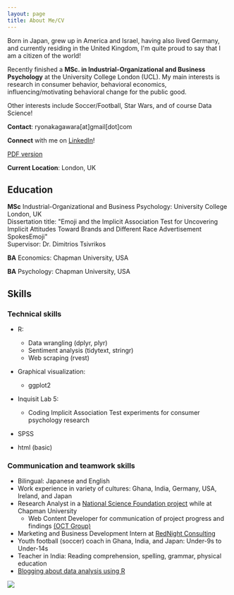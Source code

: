```yaml
---
layout: page
title: About Me/CV
---
```


Born in Japan, grew up in America and Israel, having also lived Germany, and currently residing in the United Kingdom, I'm quite proud to say that I am a citizen of the world!

Recently finished a **MSc. in Industrial-Organizational and Business Psychology** at the University College London (UCL). My main interests is research in consumer behavior, behavioral economics, influencing/motivating behavioral change for the public good.

Other interests include Soccer/Football, Star Wars, and of course Data Science!

**Contact**: ryonakagawara[at]gmail[dot]com

**Connect** with me on [LinkedIn](https://www.linkedin.com/in/ryonakagawara)!

[PDF version](ryo-n7.github.io/RyoNakagawara_cv.pdf)

**Current Location**: London, UK

## Education

**MSc** Industrial-Organizational and Business Psychology: University College London, UK  
Dissertation title: "Emoji and the Implicit Association Test for Uncovering Implicit Attitudes Toward Brands and Different Race Advertisement SpokesEmoji"    
Supervisor: Dr. Dimitrios Tsivrikos
    
**BA** Economics: Chapman University, USA

**BA** Psychology: Chapman University, USA

## Skills
### Technical skills
* R:
  + Data wrangling (dplyr, plyr)
  + Sentiment analysis (tidytext, stringr)
  + Web scraping (rvest)

* Graphical visualization:
  + ggplot2

* Inquisit Lab 5:
  * Coding Implicit Association Test experiments for consumer psychology research
  
* SPSS

* html (basic)

### Communication and teamwork skills
* Bilingual: Japanese and English
* Work experience in variety of cultures: Ghana, India, Germany, USA, Ireland, and Japan
* Research Analyst in a [National Science Foundation project](https://www.nsf.gov/awardsearch/showAward?AWD_ID=1322305&HistoricalAwards=false) while at Chapman University
  + Web Content Developer for communication of project progress and findings [(OCT Group)](http://octgroup.org/)
* Marketing and Business Development Intern at [RedNight Consulting](https://www.rednightconsulting.com/) 
* Youth football (soccer) coach in Ghana, India, and Japan: Under-9s to Under-14s
* Teacher in India: Reading comprehension, spelling, grammar, physical education
* [Blogging about data analysis using R](https://ryo-n7.github.io/2017-09-05-japan-unemploy-pm/)



![](../img/about-me.JPG)
